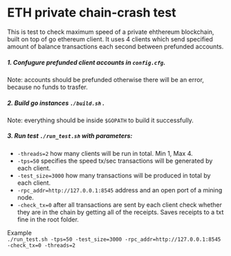 # ETH private chain-crash test

This is test to check maximum speed of a private ehthereum blockchain, built on top of go ethereum client.
It uses 4 clients which send specified amount of balance transactions each second between prefunded accounts.

##### 1. Confugure prefunded client accounts in `config.cfg`. 
Note: accounts should be prefunded otherwise there will be an error, because no funds to trasfer.
 
##### 2. Build go instances `./build.sh` . 
Note: everything should be inside `$GOPATH` to build it successfully.

##### 3. Run test `./run_test.sh` with parameters:

- `-threads=2` how many clients will be run in total. Min 1, Max 4. 
- `-tps=50` specifies the speed tx/sec transactions will be generated by each client.
- `-test_size=3000` how many transactions will be produced in total by each client.
- `-rpc_addr=http://127.0.0.1:8545` address and an open port of a mining node.
- `-check_tx=0` after all transactions are sent by each client check whether they are in the chain by getting all of the receipts. Saves receipts to a txt fine in the root folder. 

Example <br>
 `./run_test.sh -tps=50 -test_size=3000 -rpc_addr=http://127.0.0.1:8545 -check_tx=0 -threads=2`


